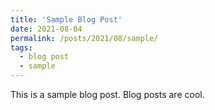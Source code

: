 ```yaml
---
title: 'Sample Blog Post'
date: 2021-08-04
permalink: /posts/2021/08/sample/
tags:
  - blog post
  - sample
---
```


This is a sample blog post. Blog posts are cool.
